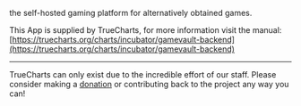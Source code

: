 the self-hosted gaming platform for alternatively obtained games.

This App is supplied by TrueCharts, for more information visit the manual: [https://truecharts.org/charts/incubator/gamevault-backend](https://truecharts.org/charts/incubator/gamevault-backend)

---

TrueCharts can only exist due to the incredible effort of our staff.
Please consider making a [donation](https://truecharts.org/sponsor) or contributing back to the project any way you can!
